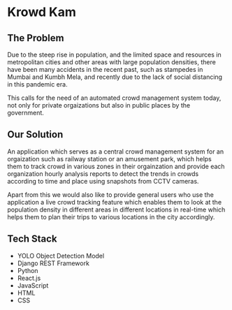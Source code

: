 # Krowd Kam

## The Problem
Due to the steep rise in population, and the limited space and resources in metropolitan cities and other areas with large population densities, there have been many accidents in the recent past, such as stampedes in Mumbai and Kumbh Mela, and recently due to the lack of social distancing in this pandemic era.

This calls for the need of an automated crowd management system today, not only for private orgaizations but also in public places by the government.

## Our Solution
An application which serves as a central crowd management system for an orgaization such as railway station or an amusement park, which helps them to track crowd in various zones in their orgainzation and provide each organization hourly analysis reports to detect the trends in crowds according to time and place using snapshots from CCTV cameras.

Apart from this we would also like to provide general users who use the application a live crowd tracking feature which enables them to look at the population density in different areas in different locations in real-time which helps them to plan their trips to various locations in the city accordingly.

## Tech Stack
- YOLO Object Detection Model
- Django REST Framework
- Python
- React.js
- JavaScript
- HTML
- CSS